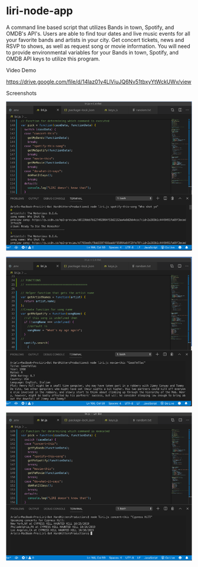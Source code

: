 # liri-node-app

A command line based script that utilizes Bands in town, Spotify, and OMDB's API's.
Users are able to find tour dates and live music events for all your favorite bands and artists in your city. Get concert tickets, news and RSVP to shows, as well as request song or movie information.
You will need to provide environmental variables for your Bands in town, Spotify, and OMDB API keys to utilize this program.



Video Demo 

https://drive.google.com/file/d/14laz01y4LIViuJQ6Nv51tbxyYtWckUWv/view


Screenshots 



![Image of Spotify Example](https://github.com/Stylistik/liri-node-app/blob/master/Spotify-example.png?raw=true)

![Image of OMDB Example](https://github.com/Stylistik/liri-node-app/blob/master/OMDB-example.png?raw=true)

![Image of Bands in town Exmaple](https://github.com/Stylistik/liri-node-app/blob/master/Bands-in-town-example.png?raw=true)